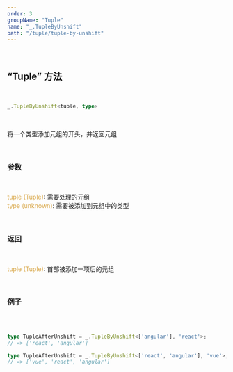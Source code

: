 ```yaml
---
order: 3
groupName: "Tuple"
name: "_.TupleByUnshift"
path: "/tuple/tuple-by-unshift"
---
```


<br/>

## “Tuple” 方法

<br/>

```typescript
_.TupleByUnshift<tuple, type>
```

<br/>

将一个类型添加元组的开头，并返回元组

<br/>

### 参数

<br/>

<font color="#d9a84a">tuple (Tuple)</font>: 需要处理的元组<br/>
<font color="#d9a84a">type (unknown)</font>: 需要被添加到元组中的类型

<br/>

### 返回

<br/>

<font color="#d9a84a">tuple (Tuple)</font>: 首部被添加一项后的元组

<br/>

### 例子

<br/>

```typescript

type TupleAfterUnshift = _.TupleByUnshift<['angular'], 'react'>;
// => ['react', 'angular']

type TupleAfterUnshift = _.TupleByUnshift<['react', 'angular'], 'vue'>;
// => ['vue', 'react', 'angular']
```
